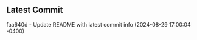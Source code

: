 
## Latest Commit
faa640d - Update README with latest commit info (2024-08-29 17:00:04 -0400) <Yunxi-Zhou>
